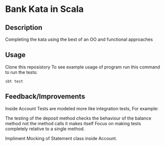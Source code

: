 # Bank Kata in Scala

## Description 

Completing the kata using the best of an OO and functional approaches

## Usage 

Clone this reposistory 
To see example usage of program run this command to run the tests: 
```
sbt test
```

## Feedback/Improvements 

Inside Account Tests are modeled more like integration tests, For example: 

The testing of the deposit method checks the behaviour of the balance method not the method calls it makes itself 
Focus on making tests completely relative to a single method.

Impliment Mocking of Statement class inside Account. 

